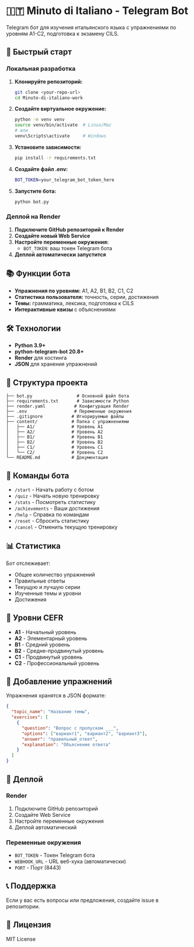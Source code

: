 # 🇮🇹 Minuto di Italiano - Telegram Bot

Telegram бот для изучения итальянского языка с упражнениями по уровням A1-C2, подготовка к экзамену CILS.

## 🚀 Быстрый старт

### Локальная разработка

1. **Клонируйте репозиторий:**
   ```bash
   git clone <your-repo-url>
   cd Minuto-di-italiano-work
   ```

2. **Создайте виртуальное окружение:**
   ```bash
   python -m venv venv
   source venv/bin/activate  # Linux/Mac
   # или
   venv\Scripts\activate     # Windows
   ```

3. **Установите зависимости:**
   ```bash
   pip install -r requirements.txt
   ```

4. **Создайте файл .env:**
   ```bash
   BOT_TOKEN=your_telegram_bot_token_here
   ```

5. **Запустите бота:**
   ```bash
   python bot.py
   ```

### Деплой на Render

1. **Подключите GitHub репозиторий к Render**
2. **Создайте новый Web Service**
3. **Настройте переменные окружения:**
   - `BOT_TOKEN`: ваш токен Telegram бота
4. **Деплой автоматически запустится**

## 📚 Функции бота

- **Упражнения по уровням:** A1, A2, B1, B2, C1, C2
- **Статистика пользователя:** точность, серии, достижения
- **Темы:** грамматика, лексика, подготовка к CILS
- **Интерактивные квизы** с объяснениями

## 🛠 Технологии

- **Python 3.9+**
- **python-telegram-bot 20.8+**
- **Render** для хостинга
- **JSON** для хранения упражнений

## 📁 Структура проекта

```
├── bot.py                 # Основной файл бота
├── requirements.txt       # Зависимости Python
├── render.yaml           # Конфигурация Render
├── .env                  # Переменные окружения
├── .gitignore           # Игнорируемые файлы
├── content/             # Папка с упражнениями
│   ├── A1/              # Уровень A1
│   ├── A2/              # Уровень A2
│   ├── B1/              # Уровень B1
│   ├── B2/              # Уровень B2
│   ├── C1/              # Уровень C1
│   └── C2/              # Уровень C2
└── README.md            # Документация
```

## 🔧 Команды бота

- `/start` - Начать работу с ботом
- `/quiz` - Начать новую тренировку
- `/stats` - Посмотреть статистику
- `/achievements` - Ваши достижения
- `/help` - Справка по командам
- `/reset` - Сбросить статистику
- `/cancel` - Отменить текущую тренировку

## 📊 Статистика

Бот отслеживает:
- Общее количество упражнений
- Правильные ответы
- Текущую и лучшую серии
- Изученные темы и уровни
- Достижения

## 🎯 Уровни CEFR

- **A1** - Начальный уровень
- **A2** - Элементарный уровень
- **B1** - Средний уровень
- **B2** - Средне-продвинутый уровень
- **C1** - Продвинутый уровень
- **C2** - Профессиональный уровень

## 📝 Добавление упражнений

Упражнения хранятся в JSON формате:

```json
{
  "topic_name": "Название темы",
  "exercises": [
    {
      "question": "Вопрос с пропуском ___",
      "options": ["вариант1", "вариант2", "вариант3"],
      "answer": "правильный_ответ",
      "explanation": "Объяснение ответа"
    }
  ]
}
```

## 🚀 Деплой

### Render

1. Подключите GitHub репозиторий
2. Создайте Web Service
3. Настройте переменные окружения
4. Деплой автоматический

### Переменные окружения

- `BOT_TOKEN` - Токен Telegram бота
- `WEBHOOK_URL` - URL веб-хука (автоматически)
- `PORT` - Порт (8443)

## 📞 Поддержка

Если у вас есть вопросы или предложения, создайте issue в репозитории.

## 📄 Лицензия

MIT License
